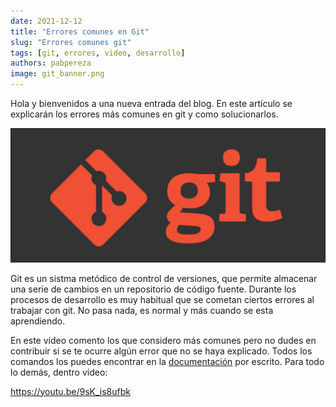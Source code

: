 ```yaml
---
date: 2021-12-12 
title: "Errores comunes en Git"
slug: "Errores comunes git"
tags: [git, errores, video, desarrollo]
authors: pabpereza
image: git_banner.png
---
```


Hola y bienvenidos a una nueva entrada del blog. En este artículo se explicarán los errores más comunes en git y como solucionarlos.

![](git_banner.png)

Git es un sistma metódico de control de versiones, que permite almacenar una serie de cambios en un repositorio de código fuente. Durante los
procesos de desarrollo es muy habitual que se cometan ciertos errores al trabajar con git. No pasa nada, es normal y más cuando se esta aprendiendo.

En este vídeo comento los que considero más comunes pero no dudes en contribuir si se te ocurre algún error que no se haya explicado.
Todos los comandos los puedes encontrar en la [documentación]( /docs/programacion/git/solucionar_errores) por escrito. Para todo lo demás, dentro vídeo:

https://youtu.be/9sK_is8ufbk 

